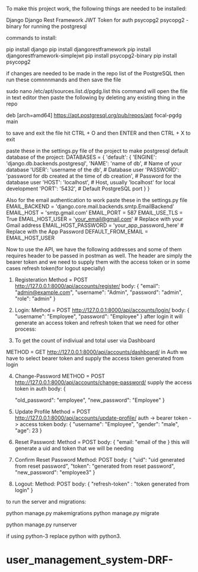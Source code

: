 To make this project work, the following things are needed to be installed:

Django
Django Rest Framework
JWT Token for auth
psycopg2 
psycopg2 -binary for running the postgresql

commands to install:

pip install django
pip install djangorestframework
pip install djangorestframework-simplejwt
pip install psycopg2-binary
pip install psycopg2


if changes are needed to be made in the repo list of the PostgreSQL then run these comnnnmands and then save the file

sudo nano /etc/apt/sources.list.d/pgdg.list
this command will open the file in text editor then paste the following by deleting any existing thing in the repo

deb [arch=amd64] https://apt.postgresql.org/pub/repos/apt focal-pgdg main

to save and exit the file hit CTRL + O and then ENTER and then CTRL + X to exit


paste these in the settings.py file of the project to make postgresql default database of the project:
DATABASES = {
    'default': {
        'ENGINE': 'django.db.backends.postgresql',
        'NAME': 'name of db',  # Name of your database
        'USER': 'username of the db',            # Database user
        'PASSWORD': 'password for db created at the time of db creation',        # Password for the database user
        'HOST': 'localhost',        # Host, usually 'localhost' for local development
        'PORT': '5432',             # Default PostgreSQL port
    }
}

Also for the email authentication to work paste these in the settings.py file
EMAIL_BACKEND = 'django.core.mail.backends.smtp.EmailBackend'
EMAIL_HOST = 'smtp.gmail.com'
EMAIL_PORT = 587
EMAIL_USE_TLS = True
EMAIL_HOST_USER = 'your_email@gmail.com'  # Replace with your Gmail address
EMAIL_HOST_PASSWORD = 'your_app_password_here'  # Replace with the App Password
DEFAULT_FROM_EMAIL = EMAIL_HOST_USER

Now to use the API, we have the following addresses and some of them requires header to be passed in postman as well. The header are simply the bearer token and we need to supply them with the access token or in some cases refresh token(for logout specially)

1. Registeration
Method = POST
http://127.0.0.1:8000/api/accounts/register/
body: 
{
    "email": "admin@example.com",
    "username": "Admin",
    "password": "admin",
    "role": "admin"
}

2. Login:
Method = POST
http://127.0.0.1:8000/api/accounts/login/
body: 
{
    "username": "Employee",
    "password": "Employee"
} 
after login it will generate an access token and refresh token that we need for other process:

3. To get the count of indiviual and total user via Dashboard

METHOD = GET
http://127.0.0.1:8000/api/accounts/dashboard/
in Auth we have to select bearer token and supply the access token generated from login

4. Change-Password
METHOD = POST
http://127.0.0.1:8000/api/accounts/change-password/
supply the access token in auth 
body:
{
    
    "old_password": "employee",
    "new_password": "Employee"
}

5. Update Profile
Method = POST
http://127.0.0.1:8000/api/accounts/update-profile/
auth -> bearer token -> access token
body:
{ 
  "username": "Employee",
  "gender": "male",
  "age": 23
}

6. Reset Password:
Method = POST
body: 
{
    "email: "email of the
}
this will generate a uid and token that we will be needing

7. Confirm Reset Password
Method: POST
body:
{
    "uid": "uid generated from reset password",
    "token": "generated from reset password",
    "new_password": "employee3"
}

8. Logout:
Method: POST
body: 
{
    "refresh-token" : "token generated from login"
}


to run the server and migrations:

python manage.py makemigrations
python manage.py migrate

python manage.py runserver

if using python-3 replace python with python3.

# user_management_system-DRF-
